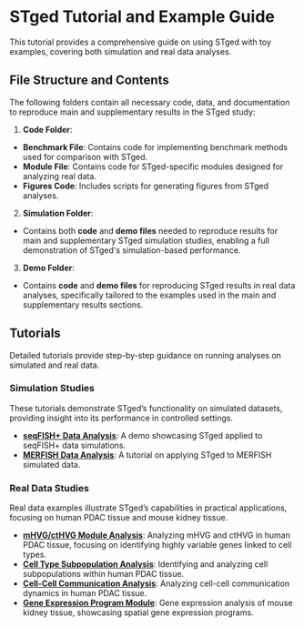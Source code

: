 # STged Tutorial and Example Guide

This tutorial provides a comprehensive guide on using STged with toy examples, covering both simulation and real data analyses.

## File Structure and Contents
The following folders contain all necessary code, data, and documentation to reproduce main and supplementary results in the STged study:

1. **Code Folder**:
- **Benchmark File**: Contains code for implementing benchmark methods used for comparison with STged.
- **Module File**: Contains code for STged-specific modules designed for analyzing real data.
- **Figures Code**: Includes scripts for generating figures from STged analyses.

2. **Simulation Folder**:
- Contains both **code** and **demo files** needed to reproduce results for main and supplementary STged simulation studies, enabling a full demonstration of STged's simulation-based performance.

3. **Demo Folder**:
- Contains **code** and **demo files** for reproducing STged results in real data analyses, specifically tailored to the examples used in the main and supplementary results sections.

## Tutorials
Detailed tutorials provide step-by-step guidance on running analyses on simulated and real data.

### Simulation Studies
These tutorials demonstrate STged’s functionality on simulated datasets, providing insight into its performance in controlled settings.
- **[seqFISH+ Data Analysis](https://htmlpreview.github.io/?https://github.com/TJJjiajuan/STged_example/blob/main/Simulation/Demo-Simulation_result_FISH+.html)**: A demo showcasing STged applied to seqFISH+ data simulations.
- **[MERFISH Data Analysis](https://htmlpreview.github.io/?https://github.com/TJJjiajuan/STged_example/blob/main/Simulation/Demo-Simulation_result_merfish.html)**: A tutorial on applying STged to MERFISH simulated data.

### Real Data Studies
Real data examples illustrate STged’s capabilities in practical applications, focusing on human PDAC tissue and mouse kidney tissue.
- **[mHVG/ctHVG Module Analysis](https://htmlpreview.github.io/?https://github.com/TJJjiajuan/STged_example/blob/main/demo_files/demo_PDACA_STged_mHVG.html)**: Analyzing mHVG and ctHVG in human PDAC tissue, focusing on identifying highly variable genes linked to cell types.
- **[Cell Type Subpopulation Analysis](https://htmlpreview.github.io/?https://github.com/TJJjiajuan/STged_example/blob/main/demo_files/demo_PDACA_STged_subpopulation.html)**: Identifying and analyzing cell subpopulations within human PDAC tissue.
- **[Cell-Cell Communication Analysis](https://htmlpreview.github.io/?https://github.com/TJJjiajuan/STged_example/blob/main/demo_files/demo_PDAC_STged_CC.html)**: Analyzing cell-cell communication dynamics in human PDAC tissue.
- **[Gene Expression Program Module](https://htmlpreview.github.io/?https://github.com/TJJjiajuan/STged_example/blob/main/demo_files/demo_kidney_STged_downanalysis.html)**: Gene expression analysis of mouse kidney tissue, showcasing spatial gene expression programs.
